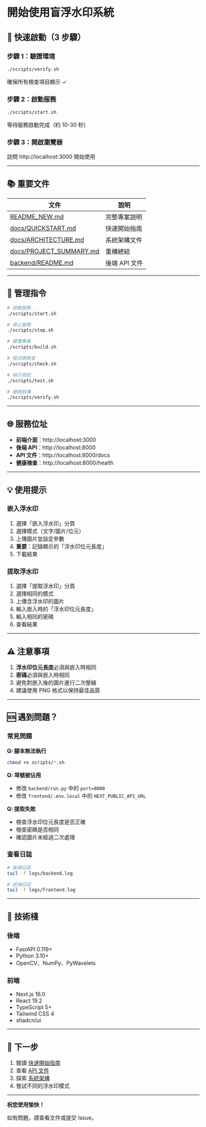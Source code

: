# 開始使用盲浮水印系統

## 🚀 快速啟動（3 步驟）

### 步驟 1：驗證環境

```bash
./scripts/verify.sh
```

確保所有檢查項目顯示 ✓

### 步驟 2：啟動服務

```bash
./scripts/start.sh
```

等待服務啟動完成（約 10-30 秒）

### 步驟 3：開啟瀏覽器

訪問 http://localhost:3000 開始使用

---

## 📚 重要文件

| 文件 | 說明 |
|------|------|
| [README_NEW.md](README_NEW.md) | 完整專案說明 |
| [docs/QUICKSTART.md](docs/QUICKSTART.md) | 快速開始指南 |
| [docs/ARCHITECTURE.md](docs/ARCHITECTURE.md) | 系統架構文件 |
| [docs/PROJECT_SUMMARY.md](docs/PROJECT_SUMMARY.md) | 重構總結 |
| [backend/README.md](backend/README.md) | 後端 API 文件 |

---

## 🔧 管理指令

```bash
# 啟動服務
./scripts/start.sh

# 停止服務
./scripts/stop.sh

# 建置專案
./scripts/build.sh

# 程式碼檢查
./scripts/check.sh

# 執行測試
./scripts/test.sh

# 驗證結構
./scripts/verify.sh
```

---

## 🌐 服務位址

- **前端介面**：http://localhost:3000
- **後端 API**：http://localhost:8000
- **API 文件**：http://localhost:8000/docs
- **健康檢查**：http://localhost:8000/health

---

## 💡 使用提示

### 嵌入浮水印
1. 選擇「嵌入浮水印」分頁
2. 選擇模式（文字/圖片/位元）
3. 上傳圖片並設定參數
4. **重要**：記錄顯示的「浮水印位元長度」
5. 下載結果

### 提取浮水印
1. 選擇「提取浮水印」分頁
2. 選擇相同的模式
3. 上傳含浮水印的圖片
4. 輸入嵌入時的「浮水印位元長度」
5. 輸入相同的密碼
6. 查看結果

---

## ⚠️ 注意事項

1. **浮水印位元長度**必須與嵌入時相同
2. **密碼**必須與嵌入時相同
3. 避免對嵌入後的圖片進行二次壓縮
4. 建議使用 PNG 格式以保持最佳品質

---

## 🆘 遇到問題？

### 常見問題

**Q: 腳本無法執行**
```bash
chmod +x scripts/*.sh
```

**Q: 埠號被佔用**
- 修改 `backend/run.py` 中的 `port=8000`
- 修改 `frontend/.env.local` 中的 `NEXT_PUBLIC_API_URL`

**Q: 提取失敗**
- 檢查浮水印位元長度是否正確
- 檢查密碼是否相同
- 確認圖片未經過二次處理

### 查看日誌

```bash
# 後端日誌
tail -f logs/backend.log

# 前端日誌
tail -f logs/frontend.log
```

---

## 📖 技術棧

### 後端
- FastAPI 0.119+
- Python 3.10+
- OpenCV、NumPy、PyWavelets

### 前端
- Next.js 16.0
- React 19.2
- TypeScript 5+
- Tailwind CSS 4
- shadcn/ui

---

## 🎯 下一步

1. 閱讀 [快速開始指南](docs/QUICKSTART.md)
2. 查看 [API 文件](http://localhost:8000/docs)
3. 探索 [系統架構](docs/ARCHITECTURE.md)
4. 嘗試不同的浮水印模式

---

**祝您使用愉快！**

如有問題，請查看文件或提交 Issue。


